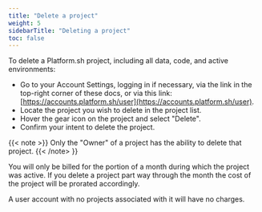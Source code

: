 ```yaml
---
title: "Delete a project"
weight: 5
sidebarTitle: "Deleting a project"
toc: false
---
```


To delete a Platform.sh project, including all data, code, and active environments:

* Go to your Account Settings, logging in if necessary, via the link in the top-right corner of these docs, or via this link: [https://accounts.platform.sh/user](https://accounts.platform.sh/user).
* Locate the project you wish to delete in the project list.
* Hover the gear icon on the project and select "Delete".
* Confirm your intent to delete the project.

{{< note >}}
Only the "Owner" of a project has the ability to delete that project. 
{{< /note> }}

You will only be billed for the portion of a month during which the project was active.  If you delete a project part way through the month the cost of the project will be prorated accordingly.

A user account with no projects associated with it will have no charges.
